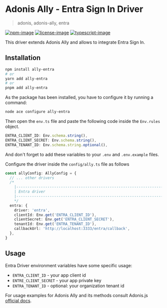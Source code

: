 # Adonis Ally - Entra Sign In Driver

> adonis, adonis-ally, entra

[![npm-image]][npm-url] [![license-image]][license-url] [![typescript-image]][typescript-url]

This driver extends Adonis Ally and allows to integrate Entra Sign In.

## Installation

```bash
npm install ally-entra
# or
yarn add ally-entra
# or
pnpm add ally-entra
```

As the package has been installed, you have to configure it by running a command:

```bash
node ace configure ally-entra
```

Then open the `env.ts` file and paste the following code inside the `Env.rules` object.

```ts
ENTRA_CLIENT_ID: Env.schema.string(), 
ENTRA_CLIENT_SECRET: Env.schema.string(),
ENTRA_TENANT_ID: Env.schema.string.optional(),
```

And don't forget to add these variables to your `.env` and `.env.example` files.

Configure the driver inside the `config/ally.ts` file as follows
```ts
const allyConfig: AllyConfig = {
  // ... other drivers
  /*
	|--------------------------------------------------------------------------
	| Entra driver
	|--------------------------------------------------------------------------
	*/
  entra: {
    driver: 'entra',
    clientId: Env.get('ENTRA_CLIENT_ID'),
    clientSecret: Env.get('ENTRA_CLIENT_SECRET'),
    tenantId: Env.get('ENTRA_TENANT_ID'),
    callbackUrl: 'http://localhost:3333/entra/callback',
  },
}
```

## Usage

Entra Driver environment variables have some specific usage:

- `ENTRA_CLIENT_ID` - your app client id
- `ENTRE_CLIENT_SECRET` - your app private key
- `ENTRA_TENANT_ID` - optional: your organization tenant id

For usage examples for Adonis Ally and its methods consult Adonis.js [official docs](https://docs.adonisjs.com/guides/auth/social).

[npm-image]: https://img.shields.io/npm/v/ally-entra.svg?style=for-the-badge&logo=npm
[npm-url]: https://npmjs.org/package/ally-entra 'npm'
[license-image]: https://img.shields.io/npm/l/ally-entra?color=blueviolet&style=for-the-badge
[license-url]: LICENSE 'license'
[typescript-image]: https://img.shields.io/badge/Typescript-294E80.svg?style=for-the-badge&logo=typescript
[typescript-url]: "typescript"
